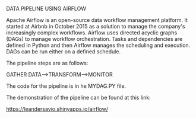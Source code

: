 DATA PIPELINE USING AIRFLOW

Apache Airflow is an open-source data workflow management platform. It started at Airbnb in October  2015 as a solution to manage the company's increasingly complex workflows.
Airflow uses directed acyclic graphs (DAGs) to manage workflow orchestration. Tasks and dependencies are defined in Python and then Airflow manages the scheduling and execution. DAGs can be run either on a defined schedule.

The pipeline steps are as follows:

GATHER DATA-->TRANSFORM-->MONITOR

The code for the pipeline is in he MYDAG.PY file.

The demonstration of the pipeline can be found at this link:

https://leandersavio.shinyapps.io/airflow/
